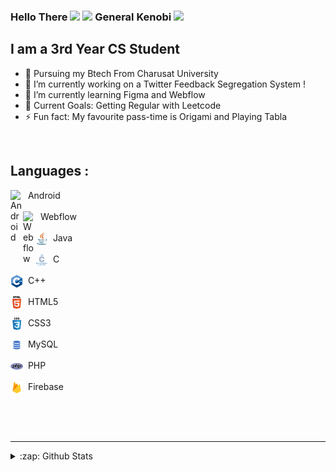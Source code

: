 ### Hello There <img width="16px" src="https://emojis.slackmojis.com/emojis/images/1511368775/3217/bluelightsaber.png?1511368775" /> <img width="16px" src="https://emojis.slackmojis.com/emojis/images/1513363813/3290/evillightsaber.png?1513363813" /> General Kenobi <img width="20px" src="https://emojis.slackmojis.com/emojis/images/1526741134/3958/storm_trooper.gif?1526741134" />


## I am a 3rd Year CS Student
- 🏫 Pursuing my Btech From Charusat University
- 🔭 I’m currently working on a Twitter Feedback Segregation System !
- 🌱 I’m currently learning Figma and Webflow
- 🥅 Current Goals: Getting Regular with Leetcode 
- ⚡ Fun fact: My favourite pass-time is Origami and Playing Tabla

<br />

## Languages :
<img align="left" alt="Android" width="20px" src="https://upload.wikimedia.org/wikipedia/commons/d/d7/Android_robot.svg" /> &nbsp; Android
<br/><br/>
<img align="left" alt="Webflow" width="20px" src="https://www.vectorlogo.zone/logos/webflow/webflow-icon.svg" /> &nbsp; Webflow
<br/><br/>
<img align="left" alt="Java" width="20px" src="https://raw.githubusercontent.com/github/explore/80688e429a7d4ef2fca1e82350fe8e3517d3494d/topics/java/java.png" /> &nbsp; Java
<br/><br/>
<img align="left" alt="C" width="20px" src="https://raw.githubusercontent.com/github/explore/78df643247d429f6cc873026c0622819ad797942/topics/c/c.png"/>&nbsp; C
<br/><br/>
<img align="left" alt="C++" width="20px" src="https://raw.githubusercontent.com/github/explore/78df643247d429f6cc873026c0622819ad797942/topics/cpp/cpp.png"/>&nbsp; C++
<br/><br/>
<img align="left" alt="HTML5" width="20px" src="https://raw.githubusercontent.com/github/explore/80688e429a7d4ef2fca1e82350fe8e3517d3494d/topics/html/html.png" />&nbsp; HTML5
<br/><br/>
<img align="left" alt="CSS3" width="20px" src="https://raw.githubusercontent.com/github/explore/80688e429a7d4ef2fca1e82350fe8e3517d3494d/topics/css/css.png" />&nbsp; CSS3
<br/><br/>
<img align="left" alt="SQL" width="20px" src="https://raw.githubusercontent.com/github/explore/80688e429a7d4ef2fca1e82350fe8e3517d3494d/topics/sql/sql.png" />&nbsp; MySQL
<br/><br/>
<img align="left" alt="PHP" width="20px" src="https://raw.githubusercontent.com/github/explore/78df643247d429f6cc873026c0622819ad797942/topics/php/php.png"/>&nbsp; PHP
<br/><br/>
<img align="left" alt="Firebase" width="20px" src="https://raw.githubusercontent.com/github/explore/78df643247d429f6cc873026c0622819ad797942/topics/firebase/firebase.png"/>&nbsp; Firebase
<br/><br/>


<br />
<br />

---

<details>
  <summary>:zap: Github Stats</summary>

  <img align="left" alt="Rain1213's Github Stats" src="https://github-readme-stats.codestackr.vercel.app/api?username=Rain1213&show_icons=true&hide_border=true&theme=tokyonight" />

</details>


[leetcode]: https://leetcode.com/user3166h/

